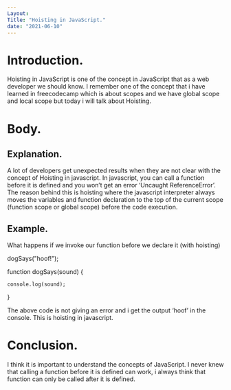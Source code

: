 ```yaml
---
Layout: 
Title: "Hoisting in JavaScript."
date: "2021-06-10"
---
```


# Introduction.

Hoisting in JavaScript is one of the concept in JavaScript that as a web developer we should know. I remember one of the concept that i have learned in freecodecamp which is about scopes and we have global scope and local scope but today i will talk about Hoisting.


# Body.

## Explanation.

A lot of developers get unexpected results when they are not clear with the concept of Hoisting in javascript. In javascript, you can call a function before it is defined and you won’t get an error ‘Uncaught ReferenceError’. The reason behind this is hoisting where the javascript interpreter always moves the variables and function declaration to the top of the current scope (function scope or global scope) before the code execution.

## Example.

What happens if we invoke our function before we declare it (with hoisting)

dogSays("hoof!");

function dogSays(sound) {

    console.log(sound);

}


The above code is not giving an error and i get the output ‘hoof’ in the console. This is hoisting in javascript.


# Conclusion.

I think it is important to understand the concepts of JavaScript. I never knew that calling a function before it is defined can work, i always think that function can only be called after it is defined.